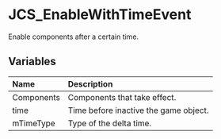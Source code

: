 # JCS_EnableWithTimeEvent

Enable components after a certain time.

## Variables

| Name           | Description                           |
|:---------------|:--------------------------------------|
| Components     | Components that take effect.          |
| time           | Time before inactive the game object. |
| mTimeType      | Type of the delta time.               |
